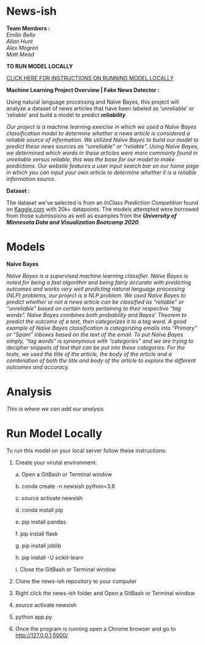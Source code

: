 # News-ish

**Team Members :** <br>
_Emilio Bello_ <br>
_Allan Hunt_ <br>
_Alex Mogren_ <br>
_Matt Mead_

**TO RUN MODEL LOCALLY**

[CLICK HERE FOR INSTRUCTIONS ON RUNNING MODEL LOCALLY](#run-model-locally)

**Machine Learning Project Overview | Fake News Detector :**

Using natural language processing and Naive Bayes, this project will analyze a dataset of news articles that have been labeled as ‘unreliable’ or ‘reliable’ and build a model to predict **_reliability_**.

_Our project is a machine learning exercise in which we used a Naïve Bayes classification model to determine whether a news article is considered a reliable source of information. We utilized Naïve Bayes to build our model to predict these news sources as “unreliable” or “reliable”. Using Naïve Bayes, we determined which words in these articles were more commonly found in unreliable versus reliable, this was the base for our model to make predictions. Our website features a user input search bar on our home page in which you can input your own article to determine whether it is a reliable information source._

**Dataset :** 

The dataset we've selected is from an _InClass Prediction Competition_ found on [Kaggle.com](https://www.kaggle.com/c/fake-news/data) with 20k+ datapoints. The models attempted were borrowed from those submissions as well as examples from the **_University of Minnesota Data and Visualization Bootcamp 2020_**.

# Models

**Naive Bayes**

_Naïve Bayes is a supervised machine learning classifier. Naïve Bayes is noted for being a fast algorithm and being fairly accurate with predicting outcomes and works very well predicting natural language processing (NLP) problems, our project is a NLP problem. We used Naïve Bayes to predict whether or not a news article can be classified as “reliable” or “unreliable” based on certain texts pertaining to their respective “tag words”. Naïve Bayes combines both probability and Bayes’ Theorem to predict the outcome of a text, then categorizes it to a tag word. A good example of Naïve Bayes classification is categorizing emails into “Primary” or “Spam” inboxes based on the text of the email. To put Naïve Bayes simply, “tag words” is synonymous with “categories” and we are trying to decipher snippets of text that can be put into these categories. For the texts, we used the title of the article, the body of the article and a combination of both the title and body of the article to explore the different outcomes and accuracy._

# Analysis

_This is where we can add our analysis_

# Run Model Locally

To run this model on your local server follow these instructions:

1. Create your virutal environment:

    a. Open a GitBash or Terminal window
    
    b. conda create -n newsish python=3.6

    c. source activate newsish

    d. conda install pip

    e. pip install pandas

    f. pip install flask

    g. pip install joblib

    h. pip install -U scikit-learn

    i. Close the GitBash or Terminal window

    
2. Clone the news-ish repository to your computer
3. Right click the news-ish folder and Open a GitBash or Terminal window
4. source activate newsish
5. python app.py
6. Once the program is running open a Chrome browser and go to http://127.0.0.1:5000/

